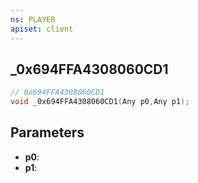 ```yaml
---
ns: PLAYER
apiset: client
---
```

## _0x694FFA4308060CD1

```c
// 0x694FFA4308060CD1
void _0x694FFA4308060CD1(Any p0,Any p1);
```


## Parameters
* **p0**:
* **p1**:



